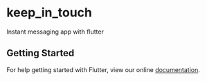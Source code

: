 # keep_in_touch

Instant messaging app with flutter

## Getting Started

For help getting started with Flutter, view our online
[documentation](https://flutter.io/).

